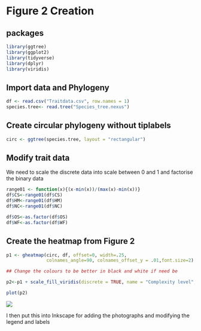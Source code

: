 Figure 2 Creation
================

## packages

``` r
library(ggtree)
library(ggplot2)
library(tidyverse)
library(dplyr)
library(viridis)
```

## Import data and Phylogeny

``` r
df <- read.csv("Traitdata.csv", row.names = 1)
species.tree<- read.tree("Species_tree.nexus")
```

## Create circular phylogeny without tiplabels

``` r
circ <- ggtree(species.tree, layout = "rectangular")
```

## Modify trait data

We need to scale the discrete data into scale between 0 and 1 and
factorise the binary data

``` r
range01 <- function(x){(x-min(x))/(max(x)-min(x))}
df$CS<-range01(df$CS)
df$HM<-range01(df$HM)
df$NC<-range01(df$NC)

df$OS<-as.factor(df$OS)
df$WF<-as.factor(df$WF)
```

## Create the heatmap from Figure 2

``` r
p1 <- gheatmap(circ, df, offset=0, width=.25,
               colnames_angle=90, colnames_offset_y = .01,font.size=2)
```



``` r
## Change the colours to be better in black and white if need be 

p2<-p1 + scale_fill_viridis(discrete = TRUE, name = "Complexity level", labels =c('Low','','','','','','','','High'), direction = -1, option= "C")
```

``` r
plot(p2)
```

![](Figure_2_creation_files/figure-gfm/unnamed-chunk-3-1.png)<!-- -->

I then put this into Inkscape for adding the photographs and modifying
the legend and labels
